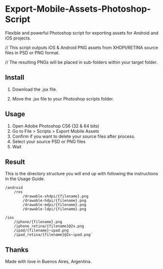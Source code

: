 Export-Mobile-Assets-Photoshop-Script
=====================================

Flexible and powerful Photoshop script for exporting assets for Android and iOS projects.

// This script outputs iOS & Android PNG assets from XHDPI/RETINA source files in PSD or PNG format. 

// The resulting PNGs will be placed in sub-folders within your target folder.


## Install

1. Download the .jsx file.

2. Move the .jsx file to your Photoshop scripts folder. 


## Usage

1. Open Adobe Photoshop CS6 (32 & 64 bits)
2. Go to File > Scripts > Export Mobile Assets
3. Confirm if you want to delete your source files after process.
4. Select your source PSD or PNG files
4. Wait

## Result

This is the directory structure you will end up with following the instructions in the Usage Guide.

```
/android
    /res
        /drawable-xhdpi/{filename}.png
        /drawable-hdpi/{filename}.png    
        /drawable-mdpi/{filename}.png
        /drawable-ldpi/{filename}.png
    
/ios
    /iphone/{filename}.png
    /iphone_retina/{filename}@2x.png
    /ipad/{filename}~ipad.png
    /ipad_retina/{filename}@2x~ipad.png`

```

## Thanks

Made with love in Buenos Aires, Argentina.
